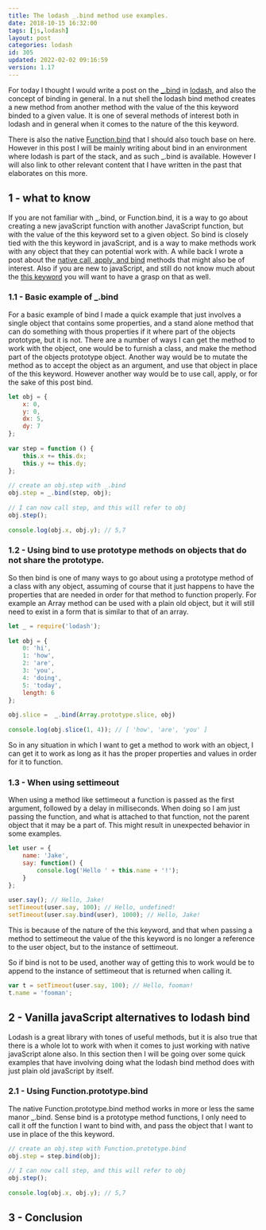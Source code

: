 ```yaml
---
title: The lodash _.bind method use examples.
date: 2018-10-15 16:32:00
tags: [js,lodash]
layout: post
categories: lodash
id: 305
updated: 2022-02-02 09:16:59
version: 1.17
---
```


For today I thought I would write a post on the [\_.bind](https://lodash.com/docs/4.17.10#bind) in [lodash](https://lodash.com/), and also the concept of binding in general. In a nut shell the lodash bind method creates a new method from another method with the value of the this keyword binded to a given value. It is one of several methods of interest both in lodash and in general when it comes to the nature of the this keyword. 

There is also the native [Function.bind](https://developer.mozilla.org/en-US/docs/Web/JavaScript/Reference/Global_objects/Function/bind) that I should also touch base on here. However in this post I will be mainly writing about bind in an environment where lodash is part of the stack, and as such \_.bind is available. However I will also link to other relevant content that I have written in the past that elaborates on this more.

<!-- more -->

## 1 - what to know

If you are not familiar with \_.bind, or Function.bind, it is a way to go about creating a new javaScript function with another JavaScript function, but with the value of the this keyword set to a given object. So bind is closely tied with the this keyword in javaScript, and is a way to make methods work with any object that they can potential work with. A while back I wrote a post about the [native call, apply, and bind](/2017/09/21/js-call-apply-and-bind/) methods that might also be of interest. Also if you are new to javaScript, and still do not know much about the [this keyword](/2017/04/14/js-this-keyword/) you will want to have a grasp on that as well.

### 1.1 - Basic example of \_.bind

For a basic example of bind I made a quick example that just involves a single object that contains some properties, and a stand alone method that can do something with thous properties if it where part of the objects prototype, but it is not. There are a number of ways I can get the method to work with the object, one would be to furnish a class, and make the method part of the objects prototype object. Another way would be to mutate the method as to accept the object as an argument, and use that object in place of the this keyword. However another way would be to use call, apply, or for the sake of this post bind.

```js
let obj = {
    x: 0,
    y: 0,
    dx: 5,
    dy: 7
};
 
var step = function () {
    this.x += this.dx;
    this.y += this.dy;
};
 
// create an obj.step with _.bind
obj.step = _.bind(step, obj);
 
// I can now call step, and this will refer to obj
obj.step();
 
console.log(obj.x, obj.y); // 5,7
```

### 1.2 - Using bind to use prototype methods on objects that do not share the prototype.

So then bind is one of many ways to go about using a prototype method of a class with any object, assuming of course that it just happens to have the properties that are needed in order for that method to function properly. For example an Array method can be used with a plain old object, but it will still need to exist in a form that is similar to that of an array.

```js
let _ = require('lodash');
 
let obj = {
    0: 'hi',
    1: 'how',
    2: 'are',
    3: 'you',
    4: 'doing',
    5: 'today',
    length: 6
};
 
obj.slice =  _.bind(Array.prototype.slice, obj)
 
console.log(obj.slice(1, 4)); // [ 'how', 'are', 'you' ]
```

So in any situation in which I want to get a method to work with an object, I can get it to work as long as it has the proper properties and values in order for it to function.



### 1.3 - When using settimeout

When using a method like settimeout a function is passed as the first argument, followed by a delay in milliseconds. When doing so I am just passing the function, and what is attached to that function, not the parent object that it may be a part of. This might result in unexpected behavior in some examples.

```js
let user = {
    name: 'Jake',
    say: function() {
        console.log('Hello ' + this.name + '!');
    }
};
 
user.say(); // Hello, Jake!
setTimeout(user.say, 100); // Hello, undefined!
setTimeout(user.say.bind(user), 1000); // Hello, Jake!
```

This is because of the nature of the this keyword, and that when passing a method to settimeout the value of the this keyword is no longer a reference to the user object, but to the instance of settimeout.

So if bind is not to be used, another way of getting this to work would be to append to the instance of settimeout that is returned when calling it.

```js
var t = setTimeout(user.say, 100); // Hello, fooman!
t.name = 'fooman';
```

## 2 - Vanilla javaScript alternatives to lodash bind

Lodash is a great library with tones of useful methods, but it is also true that there is a whole lot to work with when it comes to just working with native javaScript alone also. In this section then I will be going over some quick examples that have involving doing what the lodash bind method does with just plain old javaScript by itself.

### 2.1 - Using Function.prototype.bind

The native Function.prototype.bind method works in more or less the same manor \_.bind. Sense bind is a prototype method functions, I only need to call it off the function I want to bind with, and pass the object that I want to use in place of the this keyword.

```js
// create an obj.step with Function.prototype.bind
obj.step = step.bind(obj);
 
// I can now call step, and this will refer to obj
obj.step();
 
console.log(obj.x, obj.y); // 5,7
```

## 3 - Conclusion


